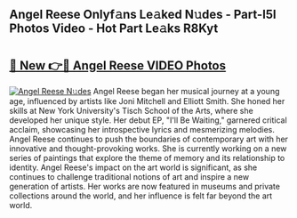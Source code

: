 ## Angel Reese Onlyf𝚊ns Le𝚊ked N𝚞des - Part-l5l Photos Video - Hot Part Le𝚊ks R8Kyt

# <h2><a href="http://ac20814.deff.icu/?id=Angel+Reese">🔗 New 👉🔴 Angel Reese VIDEO Photos</a></h2>

[![Angel Reese N𝚞des](https://i.imgur.com/rIISA9y.gif)](http://ac20814.deff.icu/?id=Angel+Reese)
Angel Reese began her musical journey at a young age, influenced by artists like Joni Mitchell and Elliott Smith. She honed her skills at New York University's Tisch School of the Arts, where she developed her unique style. Her debut EP, "I'll Be Waiting," garnered critical acclaim, showcasing her introspective lyrics and mesmerizing melodies. Angel Reese continues to push the boundaries of contemporary art with her innovative and thought-provoking works. She is currently working on a new series of paintings that explore the theme of memory and its relationship to identity. Angel Reese's impact on the art world is significant, as she continues to challenge traditional notions of art and inspire a new generation of artists. Her works are now featured in museums and private collections around the world, and her influence is felt far beyond the art world.
